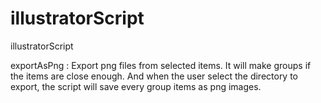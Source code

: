 # illustratorScript
illustratorScript

exportAsPng : Export png files from selected items.
It will make groups if the items are close enough. 
And when the user select the directory to export, the script will save every group items as png images.

